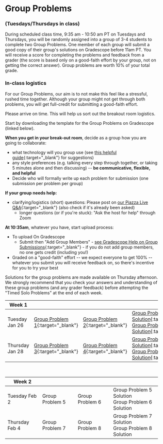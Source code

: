 # Group Problems
### (Tuesdays/Thursdays in class)

During scheduled class time, 9:35 am - 10:50 am PT on Tuesdays and Thursdays, you will be randomly assigned into a group of 3-4 students to complete two Group Problems. One member of each group will submit a good copy of their group's solutions on Gradescope before 11am PT. You will receive a score for completing the problems and feedback from a grader (the score is based only on a good-faith effort by your group, not on getting the correct answer).  Group problems are worth 10% of your total grade. 

### In-class logistics

For our Group Problems, our aim is to not make this feel like a stressful, rushed time together. Although your group might not get through both problems, you will get full-credit for submitting a good-faith effort. 

Please arrive on time. This will help us sort out the breakout room logistics. 

Start by downloading the template for the Group Problems on Gradescope (linked below). 

**When you get in your break-out room**, decide as a group how you are going to collaborate:

-  what technology will you group use (see [this helpful guide](ways-to-collaborate-on-group-problems){:target="_blank"} for suggestions) 
-  any style preferences (e.g. talking every step through together, or taking 5 minutes alone and then discussing) -- **be communicative, flexible, and helpful** 
- Decide who will formally write up each problem for submission (one submission per problem per group)
    
**If your group needs help:**
- clarifying/logistics (short) questions: Please post on [our Piazza Live Q&A](https://piazza.com/hmc/spring2021/phys24){:target="_blank"} (also check if it's already been asked)
    - longer questions (or if you're stuck): "Ask the host for help" through Zoom

**At 10:35am**, whatever you have, start upload process:
+ To upload On Gradescope 
    - Submit then "Add Group Members" - [see Gradescope Help on Group Submissions](https://help.gradescope.com/article/m5qz2xsnjy-student-add-group-members){:target="_blank"} - if you do not add group members, no one gets credit (including you!)
+ Graded on a "good-faith" effort -- we expect everyone to get 100% -- whatever you submit you will receive feedback on, so there's incentive for you to try your best


Solutions for the group problems are made available on Thursday afternoon. We strongly recommend that you check your answers and understanding of these group problems (and any grader feedback) before attempting the "Timed Solo Problems" at the end of each week. 


Week 1 |  |  | |
---| --- | -- | -- |
Tuesday Jan 26 | [Group Problem 1](https://www.gradescope.com/courses/228629/assignments/940967){:target="_blank"} | [Group Problem 2](https://www.gradescope.com/courses/228629/assignments/940972){:target="_blank"} | [Group Problem 1 Solution](https://drive.google.com/file/d/1tIhA7C5ZO9ZXfaCvjCWHN-BEQNmWywMa/view?usp=sharing){:target="_blank"} <br> [Group Problem 2 Solution](https://drive.google.com/file/d/1wMvtgtCFFPMW2Td142Mw43AW_ZhDNaOp/view?usp=sharing){:target="_blank"}
Thursday Jan 28 | [Group Problem 3](https://www.gradescope.com/courses/228629/assignments/940979){:target="_blank"} | [Group Problem 4](https://www.gradescope.com/courses/228629/assignments/940982){:target="_blank"}| [Group Problem 3 Solution](https://drive.google.com/file/d/1rUiqba4vR9Y6KQS8RXi84l60mfe9uW_O/view?usp=sharing){:target="_blank"} <br> [Group Problem 4 Solution](https://drive.google.com/file/d/1dUjvrohkQyOV-ebmqzJgMr89PW2mTWsS/view?usp=sharing){:target="_blank"}

<br>

Week 2 |  |  | |
---| --- | -- | -- |
Tuesday Feb 2 | Group Problem 5 | Group Problem 6 | Group Problem 5 Solution <br> Group Problem 6 Solution
Thursday Feb 4 | Group Problem 7 | Group Problem 8 | Group Problem 7 Solution <br> Group Problem 8 Solution

